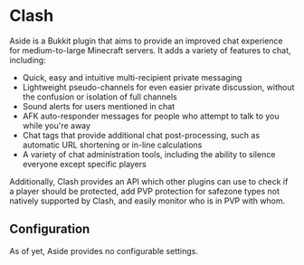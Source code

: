 # Clash
Aside is a Bukkit plugin that aims to provide an improved chat experience for medium-to-large Minecraft servers. It adds a variety of features to chat, including:
* Quick, easy and intuitive multi-recipient private messaging
* Lightweight pseudo-channels for even easier private discussion, without the confusion or isolation of full channels
* Sound alerts for users mentioned in chat
* AFK auto-responder messages for people who attempt to talk to you while you're away
* Chat tags that provide additional chat post-processing, such as automatic URL shortening or in-line calculations
* A variety of chat administration tools, including the ability to silence everyone except specific players

Additionally, Clash provides an API which other plugins can use to check if a player should be protected, add PVP protection for safezone types not natively supported by Clash, and easily monitor who is in PVP with whom.

## Configuration
As of yet, Aside provides no configurable settings.